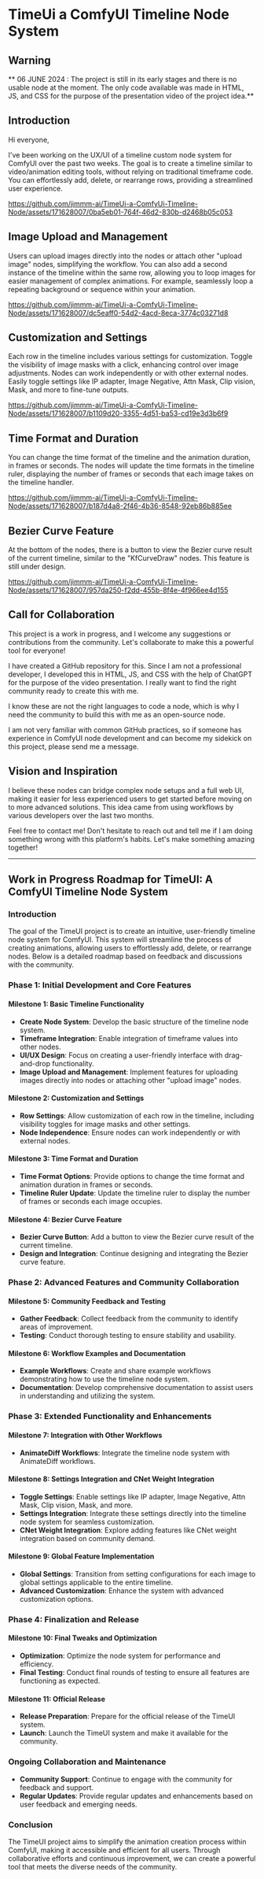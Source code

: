 # TimeUi a ComfyUI Timeline Node System

## Warning


** 06 JUNE 2024 : The project is still in its early stages and there is no usable node at the moment. The only code available was made in HTML, JS, and CSS for the purpose of the presentation video of the project idea.**


## Introduction

Hi everyone,

I've been working on the UX/UI of a timeline custom node system for ComfyUI over the past two weeks. The goal is to create a timeline similar to video/animation editing tools, without relying on traditional timeframe code. You can effortlessly add, delete, or rearrange rows, providing a streamlined user experience.

https://github.com/jimmm-ai/TimeUi-a-ComfyUi-Timeline-Node/assets/171628007/0ba5eb01-764f-46d2-830b-d2468b05c053

## Image Upload and Management
Users can upload images directly into the nodes or attach other "upload image" nodes, simplifying the workflow. You can also add a second instance of the timeline within the same row, allowing you to loop images for easier management of complex animations. For example, seamlessly loop a repeating background or sequence within your animation.

https://github.com/jimmm-ai/TimeUi-a-ComfyUi-Timeline-Node/assets/171628007/dc5eaff0-54d2-4acd-8eca-3774c03271d8

## Customization and Settings

Each row in the timeline includes various settings for customization. Toggle the visibility of image masks with a click, enhancing control over image adjustments. Nodes can work independently or with other external nodes. Easily toggle settings like IP adapter, Image Negative, Attn Mask, Clip vision, Mask, and more to fine-tune outputs.

https://github.com/jimmm-ai/TimeUi-a-ComfyUi-Timeline-Node/assets/171628007/b1109d20-3355-4d51-ba53-cd19e3d3b6f9

## Time Format and Duration

You can change the time format of the timeline and the animation duration, in frames or seconds. The nodes will update the time formats in the timeline ruler, displaying the number of frames or seconds that each image takes on the timeline handler.

https://github.com/jimmm-ai/TimeUi-a-ComfyUi-Timeline-Node/assets/171628007/b187d4a8-2f46-4b36-8548-92eb86b885ee

## Bezier Curve Feature

At the bottom of the nodes, there is a button to view the Bezier curve result of the current timeline, similar to the "KfCurveDraw" nodes. This feature is still under design.

https://github.com/jimmm-ai/TimeUi-a-ComfyUi-Timeline-Node/assets/171628007/957da250-f2dd-455b-8f4e-4f966ee4d155

## Call for Collaboration

This project is a work in progress, and I welcome any suggestions or contributions from the community. Let's collaborate to make this a powerful tool for everyone!

I have created a GitHub repository for this. Since I am not a professional developer, I developed this in HTML, JS, and CSS with the help of ChatGPT for the purpose of the video presentation. I really want to find the right community ready to create this with me.

I know these are not the right languages to code a node, which is why I need the community to build this with me as an open-source node.

I am not very familiar with common GitHub practices, so if someone has experience in ComfyUI node development and can become my sidekick on this project, please send me a message.

## Vision and Inspiration

I believe these nodes can bridge complex node setups and a full web UI, making it easier for less experienced users to get started before moving on to more advanced solutions. This idea came from using workflows by various developers over the last two months.

Feel free to contact me! Don't hesitate to reach out and tell me if I am doing something wrong with this platform's habits. Let's make something amazing together!

-------------

## Work in Progress Roadmap for TimeUI: A ComfyUI Timeline Node System

### Introduction
The goal of the TimeUI project is to create an intuitive, user-friendly timeline node system for ComfyUI. This system will streamline the process of creating animations, allowing users to effortlessly add, delete, or rearrange nodes. Below is a detailed roadmap based on feedback and discussions with the community.

### Phase 1: Initial Development and Core Features

#### Milestone 1: Basic Timeline Functionality
- **Create Node System**: Develop the basic structure of the timeline node system.
- **Timeframe Integration**: Enable integration of timeframe values into other nodes.
- **UI/UX Design**: Focus on creating a user-friendly interface with drag-and-drop functionality.
- **Image Upload and Management**: Implement features for uploading images directly into nodes or attaching other "upload image" nodes.

#### Milestone 2: Customization and Settings
- **Row Settings**: Allow customization of each row in the timeline, including visibility toggles for image masks and other settings.
- **Node Independence**: Ensure nodes can work independently or with external nodes.

#### Milestone 3: Time Format and Duration
- **Time Format Options**: Provide options to change the time format and animation duration in frames or seconds.
- **Timeline Ruler Update**: Update the timeline ruler to display the number of frames or seconds each image occupies.

#### Milestone 4: Bezier Curve Feature
- **Bezier Curve Button**: Add a button to view the Bezier curve result of the current timeline.
- **Design and Integration**: Continue designing and integrating the Bezier curve feature.

### Phase 2: Advanced Features and Community Collaboration

#### Milestone 5: Community Feedback and Testing
- **Gather Feedback**: Collect feedback from the community to identify areas of improvement.
- **Testing**: Conduct thorough testing to ensure stability and usability.

#### Milestone 6: Workflow Examples and Documentation
- **Example Workflows**: Create and share example workflows demonstrating how to use the timeline node system.
- **Documentation**: Develop comprehensive documentation to assist users in understanding and utilizing the system.

### Phase 3: Extended Functionality and Enhancements

#### Milestone 7: Integration with Other Workflows
- **AnimateDiff Workflows**: Integrate the timeline node system with AnimateDiff workflows.

#### Milestone 8: Settings Integration and CNet Weight Integration
- **Toggle Settings**: Enable settings like IP adapter, Image Negative, Attn Mask, Clip vision, Mask, and more.
- **Settings Integration**: Integrate these settings directly into the timeline node system for seamless customization.
- **CNet Weight Integration**: Explore adding features like CNet weight integration based on community demand.

#### Milestone 9: Global Feature Implementation
- **Global Settings**: Transition from setting configurations for each image to global settings applicable to the entire timeline.
- **Advanced Customization**: Enhance the system with advanced customization options.

### Phase 4: Finalization and Release

#### Milestone 10: Final Tweaks and Optimization
- **Optimization**: Optimize the node system for performance and efficiency.
- **Final Testing**: Conduct final rounds of testing to ensure all features are functioning as expected.

#### Milestone 11: Official Release
- **Release Preparation**: Prepare for the official release of the TimeUI system.
- **Launch**: Launch the TimeUI system and make it available for the community.

### Ongoing Collaboration and Maintenance

- **Community Support**: Continue to engage with the community for feedback and support.
- **Regular Updates**: Provide regular updates and enhancements based on user feedback and emerging needs.

### Conclusion
The TimeUI project aims to simplify the animation creation process within ComfyUI, making it accessible and efficient for all users. Through collaborative efforts and continuous improvement, we can create a powerful tool that meets the diverse needs of the community.
